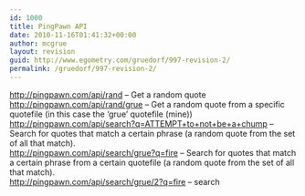 ```yaml
---
id: 1000
title: PingPawn API
date: 2010-11-16T01:41:32+00:00
author: mcgrue
layout: revision
guid: http://www.egometry.com/gruedorf/997-revision-2/
permalink: /gruedorf/997-revision-2/
---
```

<a href="http://pingpawn.com/api/rand" rel=nofollow>http://pingpawn.com/api/rand</a> &#8211; Get a random quote  
<a href="http://pingpawn.com/api/rand/grue" rel=nofollow>http://pingpawn.com/api/rand/grue</a> &#8211; Get a random quote from a specific quotefile (in this case the &#8216;grue&#8217; quotefile (mine))  
<a href="http://pingpawn.com/api/search?q=ATTEMPT+to+not+be+a+chump" rel=nofollow>http://pingpawn.com/api/search?q=ATTEMPT+to+not+be+a+chump</a> &#8211; Search for quotes that match a certain phrase (a random quote from the set of all that match).  
<a href="http://pingpawn.com/api/search/grue?q=fire" rel=nofollow>http://pingpawn.com/api/search/grue?q=fire &#8211; Search for quotes that match a certain phrase from a certain quotefile (a random quote from the set of all that match).  
<a href="http://pingpawn.com/api/search/grue/2?q=fire" rel=nofollow>http://pingpawn.com/api/search/grue/2?q=fire &#8211; search